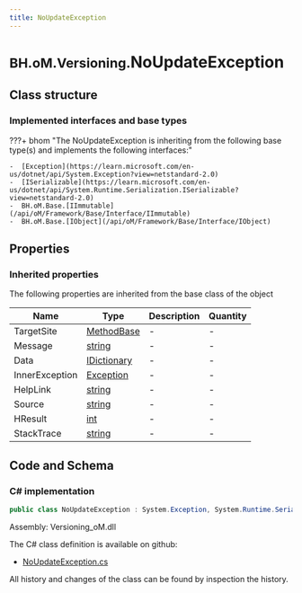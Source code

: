 ```yaml
---
title: NoUpdateException
---
```


# <small>BH.oM.Versioning.</small>**NoUpdateException**



## Class structure

### Implemented interfaces and base types

???+ bhom "The NoUpdateException is inheriting from the following base type(s) and implements the following interfaces:"

    -  [Exception](https://learn.microsoft.com/en-us/dotnet/api/System.Exception?view=netstandard-2.0)
    -  [ISerializable](https://learn.microsoft.com/en-us/dotnet/api/System.Runtime.Serialization.ISerializable?view=netstandard-2.0)
    -  BH.oM.Base.[IImmutable](/api/oM/Framework/Base/Interface/IImmutable)
    -  BH.oM.Base.[IObject](/api/oM/Framework/Base/Interface/IObject)


## Properties

### Inherited properties
The following properties are inherited from the base class of the object

| Name             | Type             | Description      | Quantity         |
|------------------|------------------|------------------|------------------|
| TargetSite | [MethodBase](https://learn.microsoft.com/en-us/dotnet/api/System.Reflection.MethodBase?view=netstandard-2.0) | - | - |
| Message | [string](https://learn.microsoft.com/en-us/dotnet/api/System.String?view=netstandard-2.0) | - | - |
| Data | [IDictionary](https://learn.microsoft.com/en-us/dotnet/api/System.Collections.IDictionary?view=netstandard-2.0) | - | - |
| InnerException | [Exception](https://learn.microsoft.com/en-us/dotnet/api/System.Exception?view=netstandard-2.0) | - | - |
| HelpLink | [string](https://learn.microsoft.com/en-us/dotnet/api/System.String?view=netstandard-2.0) | - | - |
| Source | [string](https://learn.microsoft.com/en-us/dotnet/api/System.String?view=netstandard-2.0) | - | - |
| HResult | [int](https://learn.microsoft.com/en-us/dotnet/api/System.Int32?view=netstandard-2.0) | - | - |
| StackTrace | [string](https://learn.microsoft.com/en-us/dotnet/api/System.String?view=netstandard-2.0) | - | - |


## Code and Schema

### C# implementation

``` C# title="C#"
public class NoUpdateException : System.Exception, System.Runtime.Serialization.ISerializable, BH.oM.Base.IImmutable, BH.oM.Base.IObject
```

Assembly: Versioning_oM.dll

The C# class definition is available on github:

- [NoUpdateException.cs](https://github.com/BHoM/BHoM/blob/develop/Versioning_oM/NoUpdateException.cs)

All history and changes of the class can be found by inspection the history.

